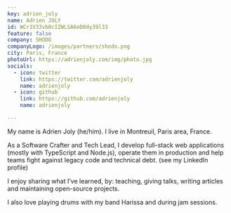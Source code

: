```yaml
---
key: adrien_joly
name: Adrien JOLY
id: WCr1V33vb0cIZWLSA6eD0dy39l33
feature: false
company: SHODO
companyLogo: /images/partners/shodo.png
city: Paris, France
photoUrl: https://adrienjoly.com/img/photo.jpg
socials:
  - icon: twitter
    link: https://twitter.com/adrienjoly
    name: adrienjoly
  - icon: github
    link: https://github.com/adrienjoly
    name: adrienjoly

---
```


My name is Adrien Joly (he/him). I live in Montreuil, Paris area, France.

As a Software Crafter and Tech Lead, I develop full-stack web applications (mostly with TypeScript and Node.js), operate them in production and help teams fight against legacy code and technical debt. (see my LinkedIn profile)

I enjoy sharing what I’ve learned, by: teaching, giving talks, writing articles and maintaining open-source projects.

I also love playing drums with my band Harissa and during jam sessions.